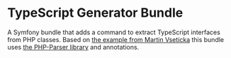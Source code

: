 TypeScript Generator Bundle
======

A Symfony bundle that adds a command to extract TypeScript interfaces from PHP classes. Based on [the example from Martin Vseticka](https://stackoverflow.com/questions/33176888/export-php-interface-to-typescript-interface-or-vice-versa?answertab=votes#tab-top) this bundle uses [the PHP-Parser library](https://github.com/nikic/PHP-Parser) and annotations.


